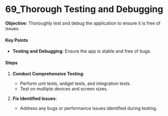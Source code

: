# 69_Thorough Testing and Debugging

**Objective:** Thoroughly test and debug the application to ensure it is free of issues.

#### Key Points

- **Testing and Debugging**: Ensure the app is stable and free of bugs.

#### Steps

1. **Conduct Comprehensive Testing**:
   - Perform unit tests, widget tests, and integration tests.
   - Test on multiple devices and screen sizes.

2. **Fix Identified Issues**:
   - Address any bugs or performance issues identified during testing.
